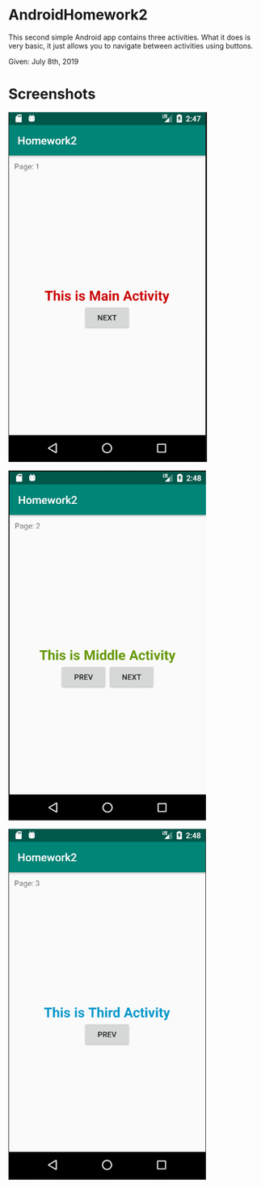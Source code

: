 # AndroidHomework2

This second simple Android app contains three activities.
What it does is very basic, it just allows you to navigate between activities
using buttons.

Given: July 8th, 2019

# Screenshots
![Alt text](Screenshots/1.PNG?raw=true "Main Activity")

![Alt text](Screenshots/2.PNG?raw=true "Middle Activity")

![Alt text](Screenshots/3.PNG?raw=true "Final Activity")


